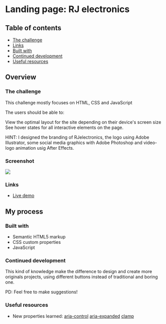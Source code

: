 # Landing page: RJ electronics


## Table of contents

  - [The challenge](#the-challenge)
  - [Links](#links)
  - [Built with](#built-with)
  - [Continued development](#continued-development)
  - [Useful resources](#useful-resources)


## Overview

### The challenge

This challenge mostly focuses on HTML, CSS and JavaScript 

The users should be able to:

View the optimal layout for the site depending on their device's screen size
See hover states for all interactive elements on the page.

HINT: I designed the branding of RJelectronics, the logo using Adobe Illustrator, some social media graphics with Adobe Photoshop and video-logo animation usig After Effects.

### Screenshot

![](img/screenshot.png)

### Links
- [Live demo](https://jeraldinnemg.github.io/rjelectronics/)


## My process

### Built with

- Semantic HTML5 markup
- CSS custom properties
- JavaScript

### Continued development

This kind of knowledge make the difference to design and create more originals projects, using different buttons instead of traditional and boring one.

PD: Feel free to make suggestions!

### Useful resources


- New properties learned:
 [aria-control](https://developer.mozilla.org/en-US/docs/Web/Accessibility/ARIA/Attributes/aria-controls) 
 [aria-expanded](https://developer.mozilla.org/en-US/docs/Web/Accessibility/ARIA/Attributes/aria-expanded) 
 [clamp](https://developer.mozilla.org/en-US/docs/Web/CSS/clamp) 
